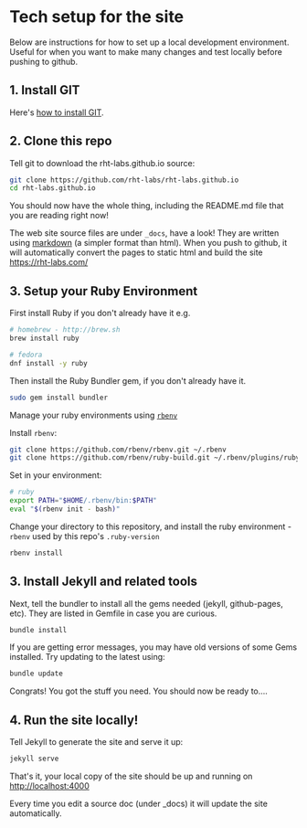 # Tech setup for the site

Below are instructions for how to set up a local development environment. Useful for when you want to make many changes and test locally before pushing to github.

## 1. Install GIT

Here's [how to install GIT](http://git-scm.com/book/en/v2/Getting-Started-Installing-Git).

## 2. Clone this repo

Tell git to download the rht-labs.github.io source:

```bash
git clone https://github.com/rht-labs/rht-labs.github.io
cd rht-labs.github.io
```

You should now have the whole thing, including the README.md file that you are reading right now!

The web site source files are under `_docs`, have a look! They are written using [markdown](https://guides.github.com/features/mastering-markdown/) (a simpler format than html). When you push to github, it will automatically convert the pages to static html and build the site https://rht-labs.com/

## 3. Setup your Ruby Environment

First install Ruby if you don't already have it e.g.

```bash
# homebrew - http://brew.sh
brew install ruby

# fedora
dnf install -y ruby
```

Then install the Ruby Bundler gem, if you don't already have it.

```bash
sudo gem install bundler
```

Manage your ruby environments using [`rbenv`](https://github.com/rbenv/rbenv)

Install `rbenv`:

```bash
git clone https://github.com/rbenv/rbenv.git ~/.rbenv
git clone https://github.com/rbenv/ruby-build.git ~/.rbenv/plugins/ruby-build
```

Set in your environment:

```bash
# ruby
export PATH="$HOME/.rbenv/bin:$PATH"
eval "$(rbenv init - bash)"
```

Change your directory to this repository, and install the ruby environment - `rbenv` used by this repo's `.ruby-version`

```bash
rbenv install
```

## 3. Install Jekyll and related tools

Next, tell the bundler to install all the gems needed (jekyll, github-pages, etc). They are listed in Gemfile in case you are curious.

```bash
bundle install
```

If you are getting error messages, you may have old versions of some Gems installed. Try updating to the latest using:

```bash
bundle update
```

Congrats! You got the stuff you need. You should now be ready to....

## 4. Run the site locally!

Tell Jekyll to generate the site and serve it up:

```bash
jekyll serve
```

That's it, your local copy of the site should be up and running on
[http://localhost:4000](http://localhost:4000)

Every time you edit a source doc (under _docs) it will update the site automatically.
